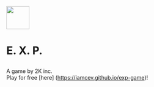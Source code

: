 <img src="https://iamcev.github.io/exp-game/favicon.png" width=60><h3 style="font-size:200%">E. X. P.</h3>
A game by 2K inc.  
Play for free [here] (https://iamcev.github.io/exp-game)!
